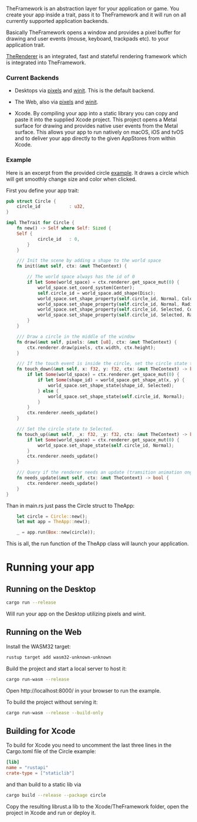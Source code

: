 TheFramework is an abstraction layer for your application or game. You create your app inside a trait, pass it to TheFramework and it will run on all currently supported application backends.

Basically TheFramework opens a window and provides a pixel buffer for drawing and user events (mouse, keyboard, trackpads etc). to your application trait.

[TheRenderer](https://github.com/markusmoenig/TheRenderer) is an integrated, fast and stateful rendering framework which is integrated into TheFramework.

### Current Backends

* Desktops via [pixels](https://github.com/parasyte/pixels) and [winit](https://github.com/rust-windowing/winit). This is the default backend.

* The Web, also via [pixels](https://github.com/parasyte/pixels) and [winit](https://github.com/rust-windowing/winit).

* Xcode. By compiling your app into a static library you can copy and paste it into the supplied Xcode project. This project opens a Metal surface for drawing and provides native user events from the Metal surface. This allows your app to run natively on macOS, iOS and tvOS and to deliver your app directly to the given AppStores from within Xcode.

### Example

Here is an excerpt from the provided circle [example](./examples/). It draws a circle which will get smoothly change size and color when clicked.

First you define your app trait:

```rust
pub struct Circle {
    circle_id           : u32,
}

impl TheTrait for Circle {
    fn new() -> Self where Self: Sized {
    Self {
            circle_id   : 0,
        }
    }

    /// Init the scene by adding a shape to the world space
    fn init(&mut self, ctx: &mut TheContext) {

        // The world space always has the id of 0
        if let Some(world_space) = ctx.renderer.get_space_mut(0) {
            world_space.set_coord_system(Center);
            self.circle_id = world_space.add_shape(Disc);
            world_space.set_shape_property(self.circle_id, Normal, Color, vec!(1.0, 1.0, 1.0, 1.0));
            world_space.set_shape_property(self.circle_id, Normal, Radius, vec!(100.0));
            world_space.set_shape_property(self.circle_id, Selected, Color, vec!(1.0, 0.0, 0.0, 1.0));
            world_space.set_shape_property(self.circle_id, Selected, Radius, vec!(120.0));
        }
    }

    /// Draw a circle in the middle of the window
    fn draw(&mut self, pixels: &mut [u8], ctx: &mut TheContext) {
        ctx.renderer.draw(pixels, ctx.width, ctx.height);
    }

    /// If the touch event is inside the circle, set the circle state to Selected
    fn touch_down(&mut self, x: f32, y: f32, ctx: &mut TheContext) -> bool {
        if let Some(world_space) = ctx.renderer.get_space_mut(0) {
            if let Some(shape_id) = world_space.get_shape_at(x, y) {
                world_space.set_shape_state(shape_id, Selected);
            } else {
                world_space.set_shape_state(self.circle_id, Normal);
            }
        }
        ctx.renderer.needs_update()
    }

    /// Set the circle state to Selected.
    fn touch_up(&mut self, _x: f32, _y: f32, ctx: &mut TheContext) -> bool {
        if let Some(world_space) = ctx.renderer.get_space_mut(0) {
            world_space.set_shape_state(self.circle_id, Normal);
        }
        ctx.renderer.needs_update()
    }

    /// Query if the renderer needs an update (tramsition animation ongoing etc.)
    fn needs_update(&mut self, ctx: &mut TheContext) -> bool {
        ctx.renderer.needs_update()
    }
}
```

Than in main.rs just pass the Circle struct to TheApp:

```rust
    let circle = Circle::new();
    let mut app = TheApp::new();

    _ = app.run(Box::new(circle));
```

This is all, the run function of the TheApp class will launch your application.

# Running your app

## Running on the Desktop

```bash
cargo run --release
```

Will run your app on the Desktop utilizing pixels and winit.

## Running on the Web

Install the WASM32 target:

```bash
rustup target add wasm32-unknown-unknown
```

Build the project and start a local server to host it:

```bash
cargo run-wasm --release
```

Open http://localhost:8000/ in your browser to run the example.

To build the project without serving it:

```bash
cargo run-wasm --release --build-only
```

## Building for Xcode

To build for Xcode you need to uncomment the last three lines in the Cargo.toml file of the Circle example:

```toml
[lib]
name = "rustapi"
crate-type = ["staticlib"]
```

and than build to a static lib via

```bash
cargo build --release --package circle
```

Copy the resulting librust.a lib to the Xcode/TheFramework folder, open the project in Xcode and run or deploy it.
